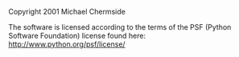 Copyright 2001 Michael Chermside

The software is licensed according to the terms of the PSF (Python Software Foundation) license found here: http://www.python.org/psf/license/